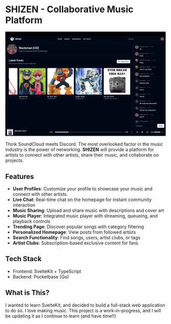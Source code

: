 # SHIZEN - Collaborative Music Platform

![](images/user_profile.jpg)

Think SoundCloud meets Discord. The most overlooked factor in the music industry is the power of networking. **SHIZEN** will provide a platform for artists to connect with other artists, share their music, and collaborate on projects.

## Features
- **User Profiles**: Customize your profile to showcase your music and connect with other artists.
- **Live Chat**: Real-time chat on the homepage for instant community interaction
- **Music Sharing**: Upload and share music with descriptions and cover art
- **Music Player**: Integrated music player with streaming, queueing, and playback controls
- **Trending Page**: Discover popular songs with category filtering
- **Personalized Homepage**: View posts from followed artists
- **Search Functionality**: Find songs, users, artist clubs, or tags
- **Artist Clubs**: Subscription-based exclusive content for fans

## Tech Stack
- Frontend: SvelteKit + TypeScript
- Backend: Pocketbase (Go)

## What is This?
I wanted to learn SvelteKit, and decided to build a full-stack web application to do so. I love making music. This project is a work-in-progress, and I will be updating it as I continue to learn (and have time!!)
